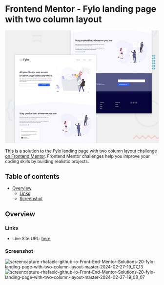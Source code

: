 # Frontend Mentor - Fylo landing page with two column layout

![Design preview for the Fylo landing page with two column layout challenge](./design/desktop-preview.jpg)

This is a solution to the [Fylo landing page with two column layout challenge on Frontend Mentor](https://www.frontendmentor.io/challenges/fylo-landing-page-with-two-column-layout-5ca5ef041e82137ec91a50f5). Frontend Mentor challenges help you improve your coding skills by building realistic projects. 

## Table of contents

- [Overview](#overview)
  - [Links](#links)
  - [Screenshot](#screenshot)

## Overview

### Links

- Live Site URL: [here](https://rhafaelc.github.io/Front-End-Mentor-Solutions/20-fylo-landing-page-with-two-column-layout-master/)

### Screenshot
![screencapture-rhafaelc-github-io-Front-End-Mentor-Solutions-20-fylo-landing-page-with-two-column-layout-master-2024-02-27-19_07_13](https://github.com/rhafaelc/Front-End-Mentor-Solutions/assets/109317539/00468ecd-11e8-4c64-96a1-2660818ff566)
![screencapture-rhafaelc-github-io-Front-End-Mentor-Solutions-20-fylo-landing-page-with-two-column-layout-master-2024-02-27-19_08_07](https://github.com/rhafaelc/Front-End-Mentor-Solutions/assets/109317539/fc93d030-31bc-4cda-8c91-8afd46b5a9bf)
